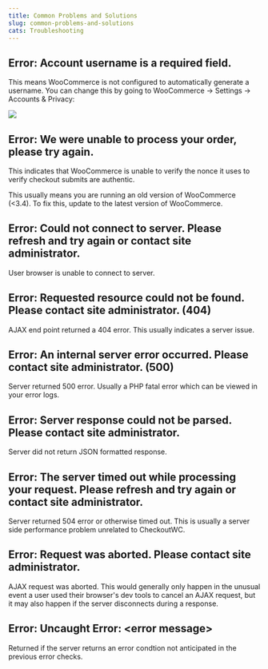 ```yaml
---
title: Common Problems and Solutions
slug: common-problems-and-solutions
cats: Troubleshooting
---
```



  <h2>
    Error: Account username is a required field.&nbsp;
  </h2>
  <p>
    This means WooCommerce is not configured to automatically generate a username. You can change this by going to WooCommerce -&gt; Settings -&gt; Accounts &amp; Privacy:
  </p>
  <p>
    <img src="https://s3.amazonaws.com/helpscout.net/docs/assets/5bdde2822c7d3a01757ac42e/images/5c69b6df042863543ccd18e8/file-55oqqTFoVc.png" />
  </p>
  <h2>
    Error:&nbsp;We were unable to process your order, please try again.
  </h2>
  <p>
    This indicates that WooCommerce is unable to verify the nonce it uses to verify checkout submits are authentic.
  </p>
  <p>
    This usually means you are running an old version of WooCommerce&nbsp; (&lt;3.4). To fix this, update to the latest version of WooCommerce.
  </p>
  <h2>
    Error: Could not connect to server. Please refresh and try again or contact site administrator.
  </h2>
  <p>
    User browser is unable to connect to server.
  </p>
  <h2>
    Error: Requested resource could not be found. Please contact site administrator. (404)
  </h2>
  <p>
    AJAX end point returned a 404 error. This usually indicates a server issue.
  </p>
  <h2>
    Error: An internal server error occurred. Please contact site administrator. (500)
  </h2>
  <p>
    Server returned 500 error. Usually a PHP fatal error which can be viewed in your error logs.
  </p>
  <h2>
    Error: Server response could not be parsed. Please contact site administrator.
  </h2>
  <p>
    Server did not return JSON formatted response.
  </p>
  <h2>
    Error: The server timed out while processing your request. Please refresh and try again or contact site administrator.
  </h2>
  <p>
    Server returned 504 error or otherwise timed out. This is usually a server side performance problem unrelated to CheckoutWC.
  </p>
  <h2>
    Error: Request was aborted. Please contact site administrator.
  </h2>
  <p>
    AJAX request was aborted. This would generally only happen in the unusual event a user used their browser's dev tools to cancel an AJAX request, but it may also happen if the server disconnects during a response.
  </p>
  <h2>
    Error: Uncaught Error: &lt;error message&gt;
  </h2>
  <p>
    Returned if the server returns an error condtion not anticipated in the previous error checks.
  </p>
